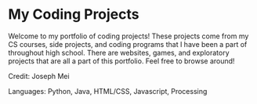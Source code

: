 # My Coding Projects

Welcome to my portfolio of coding projects! These projects come from my CS courses, side projects, and coding programs that I have been a part of throughout high school. There are websites, games, and exploratory projects that are all a part of this portfolio. Feel free to browse around!

Credit: Joseph Mei

Languages: Python, Java, HTML/CSS, Javascript, Processing